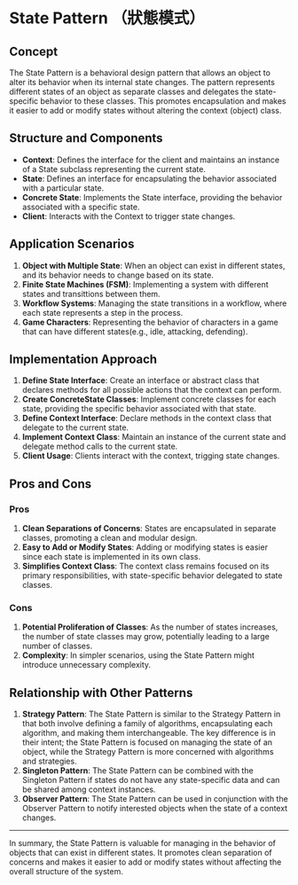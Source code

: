 # State Pattern （狀態模式）

## Concept

The State Pattern is a behavioral design pattern that allows an object to alter its behavior when its internal state changes. The pattern represents different states of an object as separate classes and delegates the state-specific behavior to these classes. This promotes encapsulation and makes it easier to add or modify states without altering the context (object) class.

## Structure and Components

- **Context**: Defines the interface for the client and maintains an instance of a State subclass representing the current state.
- **State**: Defines an interface for encapsulating the behavior associated with a particular state.
- **Concrete State**: Implements the State interface, providing the behavior associated with a specific state.
- **Client**: Interacts with the Context to trigger state changes.

## Application Scenarios

1. **Object with Multiple State**: When an object can exist in different states, and its behavior needs to change based on its state.
2. **Finite State Machines (FSM)**: Implementing a system with different states and transittions between them.
3. **Workflow Systems**: Managing the state transitions in a workflow, where each state represents a step in the process.
4. **Game Characters**: Representing the behavior of characters in a game that can have different states(e.g., idle, attacking, defending).

## Implementation Approach

1. **Define State Interface**: Create an interface or abstract class that declares methods for all possible actions that the context can perform.
2. **Create ConcreteState Classes**: Implement concrete classes for each state, providing the specific behavior associated with that state.
3. **Define Context Interface**: Declare methods in the context class that delegate to the current state.
4. **Implement Context Class**: Maintain an instance of the current state and delegate method calls to the current state.
5. **Client Usage**: Clients interact with the context, trigging state changes.

## Pros and Cons

### Pros

1. **Clean Separations of Concerns**: States are encapsulated in separate classes, promoting a clean and modular design.
2. **Easy to Add or Modify States**: Adding or modifying states is easier since each state is implemented in its own class.
3. **Simplifies Context Class**: The context class remains focused on its primary responsibilities, with state-specific behavior delegated to state classes.

### Cons

1. **Potential Proliferation of Classes**: As the number of states increases, the number of state classes may grow, potentially leading to a large number of classes.
2. **Complexity**: In simpler scenarios, using the State Pattern might introduce unnecessary complexity.

## Relationship with Other Patterns

1. **Strategy Pattern**: The State Pattern is similar to the Strategy Pattern in that both involve defining a family of algorithms, encapsulating each algorithm, and making them interchangeable. The key difference is in their intent; the State Pattern is focused on managing the state of an object, while the Strategy Pattern is more concerned with algorithms and strategies.
2. **Singleton Pattern**: The State Pattern can be combined with the Singleton Pattern if states do not have any state-specific data and can be shared among context instances.
3. **Observer Pattern**: The State Pattern can be used in conjunction with the Observer Pattern to notify interested objects when the state of a context changes.

---

In summary, the State Pattern is valuable for managing in the behavior of objects that can exist in different states. It promotes clean separation of concerns and makes it easier to add or modify states without affecting the overall structure of the system.
